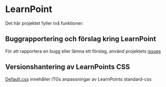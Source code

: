 # LearnPoint

Det här projektet fyller två funktioner:

## Buggrapportering och förslag kring LearnPoint ##

För att rapportera en bugg eller lämna ett förslag, använd projektets [issues](https://github.com/itgsod/LearnPoint/issues)

## Versionshantering av LearnPoints CSS ##

[Default.css](https://github.com/itgsod/LearnPoint/blob/master/default.css) innehåller ITGs anpassningar av LearnPoints standard-css
